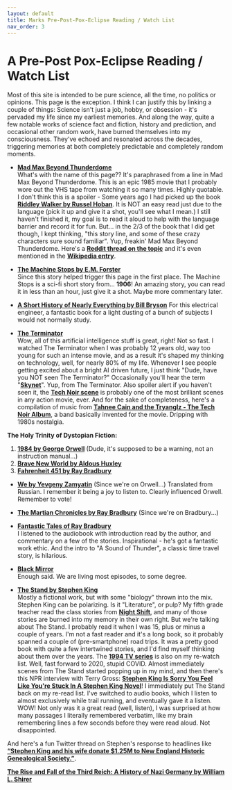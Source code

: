 ```yaml
---
layout: default
title: Marks Pre-Post-Pox-Eclipse Reading / Watch List
nav_order: 3
---
```


A Pre-Post Pox-Eclipse Reading / Watch List
=====

Most of this site is intended to be pure science, all the time, no politics or opinions. This page is the exception. I think I can justify this by linking a couple of things:
Science isn't just a job, hobby, or obsession - it's pervaded my life since my earliest memories. And along the way, quite a few notable works of science fact and fiction, history and prediction, and occasional other random work, have burned themselves into my consciousness. They've echoed and resonated across the decades, triggering memories at both completely predictable and completely random moments.  

* **[Mad Max Beyond Thunderdome](https://www.rottentomatoes.com/m/mad_max_beyond_thunderdome)**  
What's with the name of this page?? It's paraphrased from a line in Mad Max Beyond Thunderdome. This is an epic 1985 movie that I probably wore out the VHS tape from watching it so many times. Highly quotable. I don't think this is a spoiler - Some years ago I had picked up the book **[Riddley Walker by Russel Hoban](https://www.goodreads.com/book/show/776573.Riddley_Walker)**. It is NOT an easy read just due to the language (pick it up and give it a shot, you'll see what I mean.) I still haven't finished it, my goal is to read it aloud to help with the language barrier and record it for fun. But... in the 2/3 of the book that I did get though, I kept thinking, "this story line, and some of these crazy characters sure sound familiar". Yup, freakin' Mad Max Beyond Thunderdome. Here's a **[Reddit thread on the topic](https://www.reddit.com/r/MadMax/comments/w9hiid/a_theory_about_beyond_thunderdome/)** and it's even mentioned in the **[Wikipedia entry](https://en.wikipedia.org/wiki/Mad_Max_Beyond_Thunderdome#Critical_response)**.  

* **[The Machine Stops by E.M. Forster](https://www.goodreads.com/book/show/4711854-the-machine-stops)**  
Since this story helped trigger this page in the first place. The Machine Stops is a sci-fi short story from... **1906**! An amazing story, you can read it in less than an hour, just give it a shot. Maybe more commentary later.

* **[A Short History of Nearly Everything by Bill Bryson](https://www.goodreads.com/book/show/21.A_Short_History_of_Nearly_Everything)** For this electrical engineer, a fantastic book for a light dusting of a bunch of subjects I would not normally study.

* **[The Terminator](https://www.rottentomatoes.com/m/terminator)**  
Wow, all of this artificial intelligence stuff is great, right! Not so fast. I watched The Terminator when I was probably 12 years old, way too young for such an intense movie, and as a result it's shaped my thinking on technology, well, for nearly 80% of my life. Whenever I see people getting excited about a bright AI driven future, I just think "Dude, have you NOT seen The Terminator?" Occasionally you'll hear the term "**[Skynet](https://en.wikipedia.org/wiki/Skynet_(Terminator))**". Yup, from The Terminator. Also spoiler alert if you haven't seen it, the **[Tech Noir scene](https://www.youtube.com/watch?v=6XWeDx1oSAs)** is probably one of the most brilliant scenes in any action movie, ever.
And for the sake of completeness, here's a compilation of music from **[Tahnee Cain and the Tryanglz - The Tech Noir Album](https://www.youtube.com/watch?v=HXKdis0Vhjk)**, a band basically invented for the movie. Dripping with 1980s nostalgia.

**The Holy Trinity of Dystopian Fiction:**  
1. **[1984 by George Orwell](https://www.goodreads.com/book/show/61439040-1984)** (Dude, it's supposed to be a warning, not an instruction manual...)
2. **[Brave New World by Aldous Huxley](https://www.goodreads.com/book/show/5129.Brave_New_World)**
3. **[Fahrenheit 451 by Ray Bradbury](https://www.goodreads.com/book/show/13079982-fahrenheit-451)**

* **[We by Yevgeny Zamyatin](https://www.goodreads.com/book/show/76171.We)** (Since we're on Orwell...) Translated from Russian. I remember it being a joy to listen to. Clearly influenced Orwell. Remember to vote!

* **[The Martian Chronicles by Ray Bradbury](https://www.goodreads.com/book/show/76778.The_Martian_Chronicles)** (Since we're on Bradbury...)  

* **[Fantastic Tales of Ray Bradbury](https://www.goodreads.com/book/show/394756.Fantastic_Tales_of_Ray_Bradbury)**  
I listened to the audiobook with introduction read by the author, and commentary on a few of the stories. Inspirational - he's got a fantastic work ethic. And the intro to "A Sound of Thunder", a classic time travel story, is hilarious.


* **[Black Mirror](https://black-mirror.fandom.com/wiki/Black_Mirror_Wiki)**  
Enough said. We are living most episodes, to some degree.  

* **[The Stand by Stephen King](https://www.goodreads.com/book/show/149267.The_Stand)**  
Mostly a fictional work, but with some "biology" thrown into the mix. Stephen King can be polarizing. Is it "Literature", or pulp? My fifth grade teacher read the class stories from **[Night Shift](https://www.goodreads.com/book/show/10628.Night_Shift)**, and many of those stories are burned into my memory in their own right. But we're talking about The Stand. I probably read it when I was 15, plus or minus a couple of years. I'm not a fast reader and it's a long book, so it probably spanned a couple of (pre-smartphone) road trips. It was a pretty good book with quite a few intertwined stories, and I'd find myself thinking about them over the years. The **[1994 TV series](https://www.rottentomatoes.com/tv/the_stand)** is also on my re-watch list. Well, fast forward to 2020, stupid COVID. Almost immediately scenes from The Stand started popping up in my mind, and then there's this NPR interview with Terry Gross: **[Stephen King Is Sorry You Feel Like You're Stuck In A Stephen King Novel](https://www.npr.org/transcripts/829298135)**! I immediately put The Stand back on my re-read list. I've switched to audio books, which I listen to almost exclusively while trail running, and eventually gave it a listen. WOW! Not only was it a great read (well, listen), I was surprised at how many passages I literally remembered verbatim, like my brain remembering lines a few seconds before they were read aloud. Not disappointed.

And here's a fun Twitter thread on Stephen's response to headlines like **[“Stephen King and his wife donate $1.25M to New England Historic Genealogical Society.”](https://twitter.com/StephenKing/status/1101115032308461568)**.

**[The Rise and Fall of the Third Reich: A History of Nazi Germany by William L. Shirer](https://www.goodreads.com/book/show/767171.The_Rise_and_Fall_of_the_Third_Reich)**
